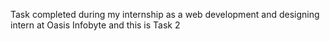 Task completed during my internship as a web development and designing intern at Oasis  Infobyte and this is Task 2
